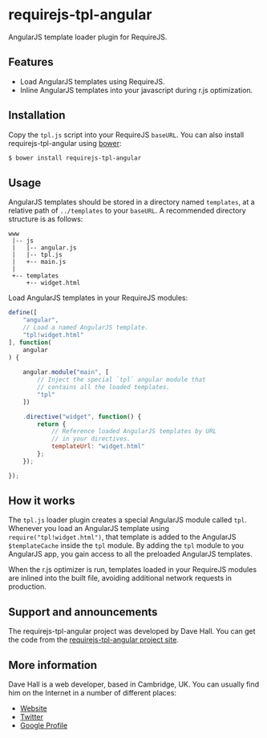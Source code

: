# requirejs-tpl-angular

AngularJS template loader plugin for RequireJS.


## Features

* Load AngularJS templates using RequireJS.
* Inline AngularJS templates into your javascript during r.js optimization.


## Installation

Copy the `tpl.js` script into your RequireJS `baseURL`. You can also install requirejs-tpl-angular using [bower](http://bower.io/):

``` bash
$ bower install requirejs-tpl-angular
```


## Usage

AngularJS templates should be stored in a directory named `templates`, at a relative path of `../templates` to your `baseURL`.
A recommended directory structure is as follows:

```
www
 |-- js
 |   |-- angular.js
 |   |-- tpl.js
 |   +-- main.js
 |
 +-- templates
     +-- widget.html
```

Load AngularJS templates in your RequireJS modules:

``` js
define([
    "angular",
    // Load a named AngularJS template.
    "tpl!widget.html"
], function(
    angular
) {
    
    angular.module("main", [
        // Inject the special `tpl` angular module that
        // contains all the loaded templates.
        "tpl"
    ])

    .directive("widget", function() {
        return {
            // Reference loaded AngularJS templates by URL
            // in your directives.
            templateUrl: "widget.html"
        };
    });

});
```


## How it works

The `tpl.js` loader plugin creates a special AngularJS module called `tpl`. Whenever you
load an AngularJS template using `require("tpl!widget.html")`, that template is added
to the AngularJS `$templateCache` inside the `tpl` module. By adding the `tpl` module to
you AngularJS app, you gain access to all the preloaded AngularJS templates.

When the r.js optimizer is run, templates loaded in your RequireJS modules are inlined
into the built file, avoiding additional network requests in production.



## Support and announcements

The requirejs-tpl-angular project was developed by Dave Hall. You can get the code
from the [requirejs-tpl-angular project site](http://github.com/etianen/requirejs-tpl-angular).


## More information
    
Dave Hall is a web developer, based in Cambridge, UK. You can usually
find him on the Internet in a number of different places:

*   [Website](http://www.etianen.com/ "Dave Hall's homepage")
*   [Twitter](http://twitter.com/etianen "Dave Hall on Twitter")
*   [Google Profile](http://www.google.com/profiles/david.etianen "Dave Hall's Google profile")
